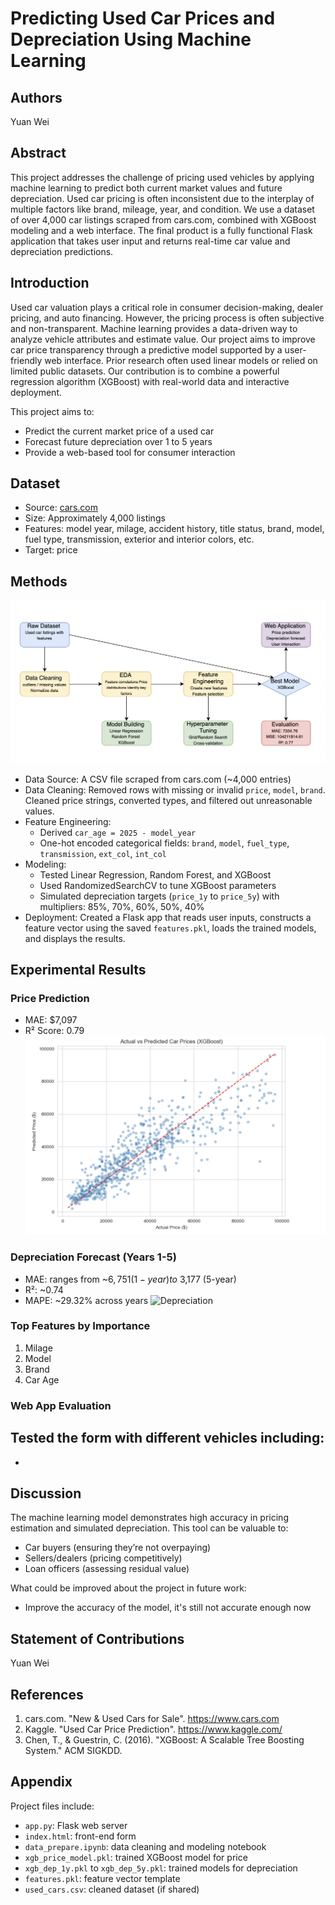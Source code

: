 # Predicting Used Car Prices and Depreciation Using Machine Learning

## Authors
Yuan Wei

## Abstract

This project addresses the challenge of pricing used vehicles by applying machine learning to predict both current market values and future depreciation. Used car pricing is often inconsistent due to the interplay of multiple factors like brand, mileage, year, and condition. We use a dataset of over 4,000 car listings scraped from cars.com, combined with XGBoost modeling and a web interface. The final product is a fully functional Flask application that takes user input and returns real-time car value and depreciation predictions.

## Introduction

Used car valuation plays a critical role in consumer decision-making, dealer pricing, and auto financing. However, the pricing process is often subjective and non-transparent. Machine learning provides a data-driven way to analyze vehicle attributes and estimate value. Our project aims to improve car price transparency through a predictive model supported by a user-friendly web interface. Prior research often used linear models or relied on limited public datasets. Our contribution is to combine a powerful regression algorithm (XGBoost) with real-world data and interactive deployment.

This project aims to:

- Predict the current market price of a used car
- Forecast future depreciation over 1 to 5 years
- Provide a web-based tool for consumer interaction

## Dataset

- Source: [cars.com](https://www.cars.com/)
- Size: Approximately 4,000 listings
- Features: model year, milage, accident history, title status, brand, model, fuel type, transmission, exterior and interior colors, etc.
- Target: price 

## Methods
![Method Pipeline](./flowchat.png)

- Data Source: A CSV file scraped from cars.com (~4,000 entries)
- Data Cleaning: Removed rows with missing or invalid `price`, `model`, `brand`. Cleaned price strings, converted types, and filtered out unreasonable values.
- Feature Engineering:
  - Derived `car_age = 2025 - model_year`
  - One-hot encoded categorical fields: `brand`, `model`, `fuel_type`, `transmission`, `ext_col`, `int_col`
- Modeling:
  - Tested Linear Regression, Random Forest, and XGBoost
  - Used RandomizedSearchCV to tune XGBoost parameters
  - Simulated depreciation targets (`price_1y` to `price_5y`) with multipliers: 85%, 70%, 60%, 50%, 40%
- Deployment: Created a Flask app that reads user inputs, constructs a feature vector using the saved `features.pkl`, loads the trained models, and displays the results.

## Experimental Results

### Price Prediction
- MAE: $7,097
- R² Score: 0.79
![Prediction](./prediction.png)

### Depreciation Forecast (Years 1-5)
- MAE: ranges from ~$6,751 (1-year) to ~$3,177 (5-year)
- R²: ~0.74
- MAPE: ~29.32% across years
![Depreciation](./depreciation.png)

### Top Features by Importance
1. Milage
2. Model
3. Brand
4. Car Age

### Web App Evaluation
Tested the form with different vehicles including:
- 
- 

## Discussion
The machine learning model demonstrates high accuracy in pricing estimation and simulated depreciation. This tool can be valuable to:
- Car buyers (ensuring they’re not overpaying)
- Sellers/dealers (pricing competitively)
- Loan officers (assessing residual value)

What could be improved about the project in future work:
- Improve the accuracy of the model, it's still not accurate enough now

## Statement of Contributions

Yuan Wei

## References

1. cars.com. "New & Used Cars for Sale". https://www.cars.com
2. Kaggle. "Used Car Price Prediction". https://www.kaggle.com/
3. Chen, T., & Guestrin, C. (2016). "XGBoost: A Scalable Tree Boosting System." ACM SIGKDD.

## Appendix

Project files include:

- `app.py`: Flask web server
- `index.html`: front-end form
- `data_prepare.ipynb`: data cleaning and modeling notebook
- `xgb_price_model.pkl`: trained XGBoost model for price
- `xgb_dep_1y.pkl` to `xgb_dep_5y.pkl`: trained models for depreciation
- `features.pkl`: feature vector template
- `used_cars.csv`: cleaned dataset (if shared)

